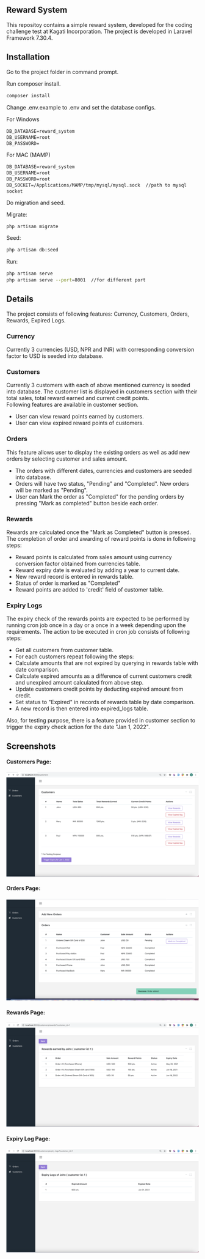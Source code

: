 ## Reward System

This repositoy contains a simple reward system, developed for the coding challenge test at Kagati Incorporation. The project is developed in Laravel Framework 7.30.4.

## Installation

Go to the project folder in command prompt.

Run composer install.

```bash
composer install
```

Change .env.example to .env and set the database configs.

For Windows

```
DB_DATABASE=reward_system
DB_USERNAME=root
DB_PASSWORD=
```

For MAC (MAMP)

```
DB_DATABASE=reward_system
DB_USERNAME=root
DB_PASSWORD=root
DB_SOCKET=/Applications/MAMP/tmp/mysql/mysql.sock  //path to mysql socket
```

Do migration and seed.

Migrate:
```bash
php artisan migrate
```

Seed:
```bash
php artisan db:seed
```

Run:

```bash
php artisan serve
php artisan serve --port=8001  //for different port
```


## Details

The project consists of following features:
Currency, Customers, Orders, Rewards, Expired Logs. 

### Currency
Currently 3 currencies (USD, NPR and INR) with corresponding conversion factor to USD is seeded into database.


### Customers
Currently 3 customers with each of above mentioned currency is seeded into database. The customer list is displayed in customers section with their total sales, total reward earned and current credit points. 
<br>
Following features are available in customer section.
<ul>
    <li>User can view reward points earned by customers.</li>
    <li>User can view expired reward points of customers.</li>
</ul>

### Orders

This feature allows user to display the existing orders as well as add new orders by selecting customer and sales amount. 

<ul>
    <li>
        The orders with different dates, currencies and customers are seeded into database.
    </li>
    <li>
        Orders will have two status, "Pending" and "Completed". New orders will be marked as "Pending".
    </li>
    <li>
        User can Mark the order as "Completed" for the pending orders by pressing "Mark as completed" button beside each order.
    </li>
</ul>

### Rewards
Rewards are calculated once the "Mark as Completed" button is pressed. The completion of order and awarding of reward points is done in following steps:

<ul>
    <li>
        Reward points is calculated from sales amount using currency conversion factor obtained from currencies table. 
    </li>
    <li>
        Reward expiry date is evaluated by adding a year to current date. 
    </li>
    <li>
        New reward record is entered in rewards table.
    </li>
    <li>
        Status of order is marked as "Completed"
    </li>
    <li>
       Reward points are added to 'credit' field of customer table.
    </li>
</ul>

### Expiry Logs

The expiry check of the rewards points are expected to be performed by running cron job once in a day or a once in a week depending upon the requirements. The action to be executed in cron job consists of following steps:

<ul>
    <li>
        Get all customers from customer table.
    </li>
    <li>
       For each customers repeat following the steps:
    </li>
    <li>
        Calculate amounts that are not expired by querying in rewards table with date comparison.
    </li>
     <li>
        Calculate expired amounts as a difference of current customers credit and unexpired amount calculated from above step.
    </li>
    <li>
        Update customers credit points by deducting expired amount from credit.
    </li>
    <li>
        Set status to "Expired" in records of rewards table by date comparison.
    </li>
    <li>
        A new record is then entered into expired_logs table.
    </li>
</ul>

Also, for testing purpose, there is a feature provided in customer section to trigger the expiry check action for the date "Jan 1, 2022".

## Screenshots


#### Customers Page:
![Test Image 1](https://github.com/sauravshrestha13/reward_system/blob/master/customers.png)

#### Orders Page:
![Test Image 2](https://github.com/sauravshrestha13/reward_system/blob/master/orders.png)

#### Rewards Page:
![Test Image 2](https://github.com/sauravshrestha13/reward_system/blob/master/rewards.png)

#### Expiry Log Page:
![Test Image 2](https://github.com/sauravshrestha13/reward_system/blob/master/expiry_log.png)
